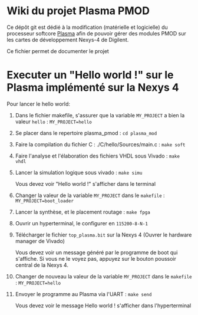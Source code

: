 # Wiki du projet Plasma PMOD

Ce dépôt git est dédié à la modification (matérielle et logicielle) du processeur softcore [Plasma](https://opencores.org/project,plasma "Plasma's Homepage") afin de pouvoir gérer des modules PMOD sur les cartes de développement Nexys-4 de Digilent.

Ce fichier permet de documenter le projet

# Executer un "Hello world !" sur le Plasma implémenté sur la Nexys 4


Pour lancer le hello world:

1. Dans le fichier makefile, s'assurer que la variable `MY_PROJECT` a bien la valeur `hello` : `MY_PROJECT=hello`

2. Se placer dans le repertoire plasma_pmod : `cd plasma_mod`

3. Faire la compilation du fichier C : ./C/hello/Sources/main.c : `make soft`

4. Faire l'analyse et l'élaboration des fichiers VHDL sous Vivado : `make vhdl`

5. Lancer la simulation logique sous vivado : `make simu`

    Vous devez voir "Hello world !" s'afficher dans le terminal

6. Changer la valeur de la variable `MY_PROJECT` dans le `makefile` : `MY_PROJECT=boot_loader`

7. Lancer la synthèse, et le placement routage : `make fpga`

8. Ouvrir un hyperterminal, le configurer en `115200-8-N-1`

9. Télécharger le fichier `top_plasma.bit` sur la Nexys 4 (Ouvrer le hardware manager de Vivado)

    Vous devez voir un message généré par le programme de boot qui s'affiche. Si vous ne le voyez pas, appuyez sur le bouton poussoir central de la Nexys 4.

10. Changer de nouveau la valeur de la variable `MY_PROJECT` dans le `makefile` : `MY_PROJECT=hello`

11. Envoyer le programme au Plasma via l'UART : `make send`

    Vous devez voir le message Hello world ! s'afficher dans l'hyperterminal

